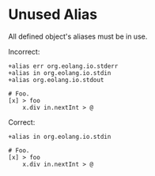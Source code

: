 # Unused Alias

All defined object's aliases must be in use.

Incorrect:

```eo
+alias err org.eolang.io.stderr
+alias in org.eolang.io.stdin
+alias org.eolang.io.stdout

# Foo.
[x] > foo
    x.div in.nextInt > @
```

Correct:

```eo
+alias in org.eolang.io.stdin

# Foo.
[x] > foo
    x.div in.nextInt > @
```
